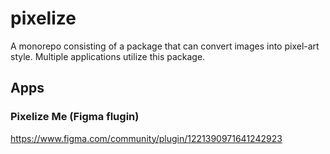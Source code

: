 # pixelize
A monorepo consisting of a package that can convert images into pixel-art style. Multiple applications utilize this package.

## Apps

### Pixelize Me (Figma flugin)
https://www.figma.com/community/plugin/1221390971641242923
